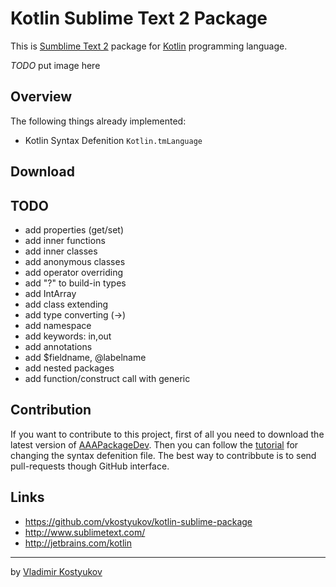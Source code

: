 Kotlin Sublime Text 2 Package 
=============================

This is [Sumblime Text 2](http://www.sublimetext.com/) package for [Kotlin](http://jetbrains.com/kotlin) programming language.

*TODO* put image here

Overview
--------

The following things already implemented:

* Kotlin Syntax Defenition <code>Kotlin.tmLanguage</code>

Download
--------

TODO
----
* add properties (get/set)
* add inner functions
* add inner classes
* add anonymous classes
* add operator overriding
* add "?" to build-in types
* add IntArray
* add class extending
* add type converting (->)
* add namespace
* add keywords: in,out
* add annotations
* add $fieldname, @labelname
* add nested packages
* add function/construct call with generic

Contribution
------------

If you want to contribute to this project, first of all you need to download the latest version of [AAAPackageDev](https://bitbucket.org/guillermooo/aaapackagedev). 
Then you can follow the [tutorial](http://sublimetext.info/docs/en/extensibility/syntaxdefs.html) for changing the syntax defenition file. The best way to contribbute is to send pull-requests though GitHub interface.

Links
-----

* https://github.com/vkostyukov/kotlin-sublime-package
* http://www.sublimetext.com/
* http://jetbrains.com/kotlin

----
by [Vladimir Kostyukov](http://vkostyukov.ru)